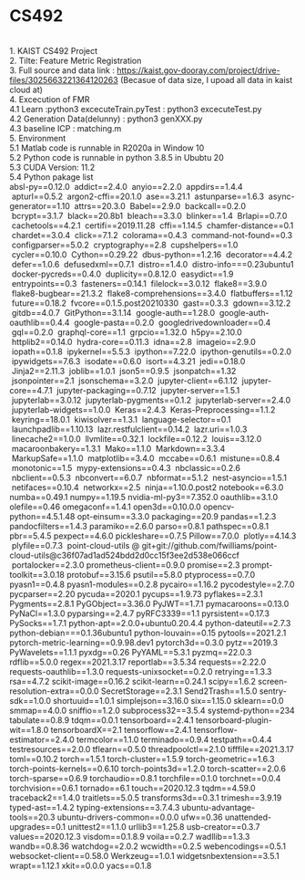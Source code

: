 # CS492
<br/>1. KAIST CS492 Project 
<br/>2. Tilte: Feature Metric Registration
<br/>3. Full source and data link : https://kaist.gov-dooray.com/project/drive-files/3025663221364120263
(Becasue of data size, I upoad all data in kaist cloud at)
<br/>4. Excecution of FMR
<br/>4.1 Learn :python3 excecuteTrain.pyTest : python3 excecuteTest.py
<br/>4.2 Generation Data(delunny) : python3 genXXX.py
<br/>4.3 baseline ICP : matching.m
<br/>5. Environment
<br/>5.1 Matlab code is runnable in R2020a in Window 10
<br/>5.2 Python code is runnable in python 3.8.5 in Ububtu 20
<br/>5.3 CUDA Version: 11.2
<br/>5.4 Python pakage list
<br/>absl-py==0.12.0
&nbsp;addict==2.4.0
&nbsp;anyio==2.2.0
&nbsp;appdirs==1.4.4
&nbsp;apturl==0.5.2
&nbsp;argon2-cffi==20.1.0
&nbsp;ase==3.21.1
&nbsp;astunparse==1.6.3
&nbsp;async-generator==1.10
&nbsp;attrs==20.3.0
&nbsp;Babel==2.9.0
&nbsp;backcall==0.2.0
&nbsp;bcrypt==3.1.7
&nbsp;black==20.8b1
&nbsp;bleach==3.3.0
&nbsp;blinker==1.4
&nbsp;Brlapi==0.7.0
&nbsp;cachetools==4.2.1
&nbsp;certifi==2019.11.28
&nbsp;cffi==1.14.5
&nbsp;chamfer-distance==0.1
&nbsp;chardet==3.0.4
&nbsp;click==7.1.2
&nbsp;colorama==0.4.3
&nbsp;command-not-found==0.3
&nbsp;configparser==5.0.2
&nbsp;cryptography==2.8
&nbsp;cupshelpers==1.0
&nbsp;cycler==0.10.0
&nbsp;Cython==0.29.22
&nbsp;dbus-python==1.2.16
&nbsp;decorator==4.4.2
&nbsp;defer==1.0.6
&nbsp;defusedxml==0.7.1
&nbsp;distro==1.4.0
&nbsp;distro-info===0.23ubuntu1
&nbsp;docker-pycreds==0.4.0
&nbsp;duplicity==0.8.12.0
&nbsp;easydict==1.9
&nbsp;entrypoints==0.3
&nbsp;fasteners==0.14.1
&nbsp;filelock==3.0.12
&nbsp;flake8==3.9.0
&nbsp;flake8-bugbear==21.3.2
&nbsp;flake8-comprehensions==3.4.0
&nbsp;flatbuffers==1.12
&nbsp;future==0.18.2
&nbsp;fvcore==0.1.5.post20210330
&nbsp;gast==0.3.3
&nbsp;gdown==3.12.2
&nbsp;gitdb==4.0.7
&nbsp;GitPython==3.1.14
&nbsp;google-auth==1.28.0
&nbsp;google-auth-oauthlib==0.4.4
&nbsp;google-pasta==0.2.0
&nbsp;googledrivedownloader==0.4
&nbsp;gql==0.2.0
&nbsp;graphql-core==1.1
&nbsp;grpcio==1.32.0
&nbsp;h5py==2.10.0
&nbsp;httplib2==0.14.0
&nbsp;hydra-core==0.11.3
&nbsp;idna==2.8
&nbsp;imageio==2.9.0
&nbsp;iopath==0.1.8
&nbsp;ipykernel==5.5.3
&nbsp;ipython==7.22.0
&nbsp;ipython-genutils==0.2.0
&nbsp;ipywidgets==7.6.3
&nbsp;isodate==0.6.0
&nbsp;isort==4.3.21
&nbsp;jedi==0.18.0
&nbsp;Jinja2==2.11.3
&nbsp;joblib==1.0.1
&nbsp;json5==0.9.5
&nbsp;jsonpatch==1.32
&nbsp;jsonpointer==2.1
&nbsp;jsonschema==3.2.0
&nbsp;jupyter-client==6.1.12
&nbsp;jupyter-core==4.7.1
&nbsp;jupyter-packaging==0.7.12
&nbsp;jupyter-server==1.5.1
&nbsp;jupyterlab==3.0.12
&nbsp;jupyterlab-pygments==0.1.2
&nbsp;jupyterlab-server==2.4.0
&nbsp;jupyterlab-widgets==1.0.0
&nbsp;Keras==2.4.3
&nbsp;Keras-Preprocessing==1.1.2
&nbsp;keyring==18.0.1
&nbsp;kiwisolver==1.3.1
&nbsp;language-selector==0.1
&nbsp;launchpadlib==1.10.13
&nbsp;lazr.restfulclient==0.14.2
&nbsp;lazr.uri==1.0.3
&nbsp;linecache2==1.0.0
&nbsp;llvmlite==0.32.1
&nbsp;lockfile==0.12.2
&nbsp;louis==3.12.0
&nbsp;macaroonbakery==1.3.1
&nbsp;Mako==1.1.0
&nbsp;Markdown==3.3.4
&nbsp;MarkupSafe==1.1.0
&nbsp;matplotlib==3.4.0
&nbsp;mccabe==0.6.1
&nbsp;mistune==0.8.4
&nbsp;monotonic==1.5
&nbsp;mypy-extensions==0.4.3
&nbsp;nbclassic==0.2.6
&nbsp;nbclient==0.5.3
&nbsp;nbconvert==6.0.7
&nbsp;nbformat==5.1.2
&nbsp;nest-asyncio==1.5.1
&nbsp;netifaces==0.10.4
&nbsp;networkx==2.5
&nbsp;ninja==1.10.0.post2
  notebook==6.3.0
  numba==0.49.1
  numpy==1.19.5
  nvidia-ml-py3==7.352.0
  oauthlib==3.1.0
  olefile==0.46
  omegaconf==1.4.1
  open3d==0.10.0.0
  opencv-python==4.5.1.48
  opt-einsum==3.3.0
  packaging==20.9
  pandas==1.2.3
  pandocfilters==1.4.3
  paramiko==2.6.0
  parso==0.8.1
  pathspec==0.8.1
  pbr==5.4.5
  pexpect==4.6.0
  pickleshare==0.7.5
  Pillow==7.0.0
&nbsp;plotly==4.14.3
&nbsp;plyfile==0.7.3
&nbsp;point-cloud-utils @ git+git://github.com/fwilliams/point-cloud-utils@c36f07ad1ad524bdd2d0cc15f3ee2d538e066ccf
&nbsp;portalocker==2.3.0
  prometheus-client==0.9.0
  promise==2.3
  prompt-toolkit==3.0.18
  protobuf==3.15.6
  psutil==5.8.0
  ptyprocess==0.7.0
  pyasn1==0.4.8
  pyasn1-modules==0.2.8
  pycairo==1.16.2
  pycodestyle==2.7.0
  pycparser==2.20
  pycuda==2020.1
  pycups==1.9.73
  pyflakes==2.3.1
  Pygments==2.8.1
  PyGObject==3.36.0
  PyJWT==1.7.1
  pymacaroons==0.13.0
  PyNaCl==1.3.0
  pyparsing==2.4.7
  pyRFC3339==1.1
  pyrsistent==0.17.3
  PySocks==1.7.1
  python-apt==2.0.0+ubuntu0.20.4.4
  python-dateutil==2.7.3
  python-debian===0.1.36ubuntu1
  python-louvain==0.15
  pytools==2021.2.1
  pytorch-metric-learning==0.9.98.dev1
  pytorch3d==0.3.0
  pytz==2019.3
  PyWavelets==1.1.1
  pyxdg==0.26
  PyYAML==5.3.1
  pyzmq==22.0.3
  rdflib==5.0.0
  regex==2021.3.17
  reportlab==3.5.34
  requests==2.22.0
  requests-oauthlib==1.3.0
  requests-unixsocket==0.2.0
  retrying==1.3.3
  rsa==4.7.2
  scikit-image==0.16.2
  scikit-learn==0.24.1
  scipy==1.6.2
  screen-resolution-extra==0.0.0
  SecretStorage==2.3.1
  Send2Trash==1.5.0
  sentry-sdk==1.0.0
  shortuuid==1.0.1
  simplejson==3.16.0
  six==1.15.0
  sklearn==0.0
  smmap==4.0.0
  sniffio==1.2.0
  subprocess32==3.5.4
  systemd-python==234
  tabulate==0.8.9
  tdqm==0.0.1
  tensorboard==2.4.1
  tensorboard-plugin-wit==1.8.0
  tensorboardX==2.1
  tensorflow==2.4.1
  tensorflow-estimator==2.4.0
  termcolor==1.1.0
  terminado==0.9.4
  testpath==0.4.4
  testresources==2.0.0
  tflearn==0.5.0
  threadpoolctl==2.1.0
  tifffile==2021.3.17
  toml==0.10.2
  torch==1.5.1
  torch-cluster==1.5.9
  torch-geometric==1.6.3
  torch-points-kernels==0.6.10
  torch-points3d==1.2.0
  torch-scatter==2.0.6
  torch-sparse==0.6.9
  torchaudio==0.8.1
  torchfile==0.1.0
  torchnet==0.0.4
  torchvision==0.6.1
  tornado==6.1
  touch==2020.12.3
  tqdm==4.59.0
  traceback2==1.4.0
  traitlets==5.0.5
  transforms3d==0.3.1
  trimesh==3.9.19
  typed-ast==1.4.2
  typing-extensions==3.7.4.3
  ubuntu-advantage-tools==20.3
  ubuntu-drivers-common==0.0.0
  ufw==0.36
  unattended-upgrades==0.1
  unittest2==1.1.0
  urllib3==1.25.8
  usb-creator==0.3.7
  values==2020.12.3
  visdom==0.1.8.9
  voila==0.2.7
  wadllib==1.3.3
  wandb==0.8.36
  watchdog==2.0.2
  wcwidth==0.2.5
  webencodings==0.5.1
  websocket-client==0.58.0
  Werkzeug==1.0.1
  widgetsnbextension==3.5.1
  wrapt==1.12.1
  xkit==0.0.0
  yacs==0.1.8
